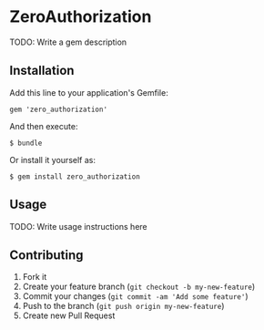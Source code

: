 # ZeroAuthorization

TODO: Write a gem description

## Installation

Add this line to your application's Gemfile:

    gem 'zero_authorization'

And then execute:

    $ bundle

Or install it yourself as:

    $ gem install zero_authorization

## Usage

TODO: Write usage instructions here

## Contributing

1. Fork it
2. Create your feature branch (`git checkout -b my-new-feature`)
3. Commit your changes (`git commit -am 'Add some feature'`)
4. Push to the branch (`git push origin my-new-feature`)
5. Create new Pull Request
